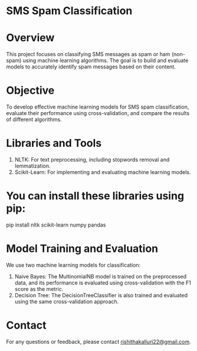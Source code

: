 # SMS Spam Classification
# Overview
This project focuses on classifying SMS messages as spam or ham (non-spam) using machine learning algorithms. The goal is to build and evaluate models to accurately identify spam messages based on their content.

# Objective
To develop effective machine learning models for SMS spam classification, evaluate their performance using cross-validation, and compare the results of different algorithms.

# Libraries and Tools
1. NLTK: For text preprocessing, including stopwords removal and lemmatization.
2. Scikit-Learn: For implementing and evaluating machine learning models.
# You can install these libraries using pip:
pip install nltk scikit-learn numpy pandas

# Model Training and Evaluation
We use two machine learning models for classification:

1. Naive Bayes: The MultinomialNB model is trained on the preprocessed data, and its performance is evaluated using cross-validation with the F1 score as the metric.
2. Decision Tree: The DecisionTreeClassifier is also trained and evaluated using the same cross-validation approach.

# Contact
For any questions or feedback, please contact rishithakalluri22@gmail.com.
